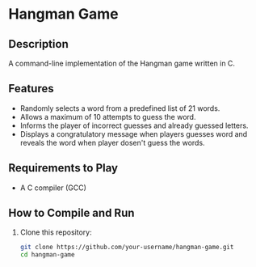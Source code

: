 # Hangman Game

## Description
A command-line implementation of the Hangman game written in C.

## Features
- Randomly selects a word from a predefined list of 21 words.
- Allows a maximum of 10 attempts to guess the word.
- Informs the player of incorrect guesses and already guessed letters.
- Displays a congratulatory message when players guesses word and reveals the word when player dosen't guess the words.

## Requirements to Play
- A C compiler (GCC)

## How to Compile and Run
1. Clone this repository:
   ```bash
   git clone https://github.com/your-username/hangman-game.git
   cd hangman-game
